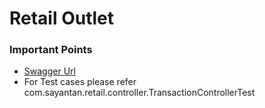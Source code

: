 # Retail Outlet

### Important Points

* [Swagger Url](http://localhost:8080/swagger-ui/index.html?configUrl=/v3/api-docs/swagger-config)
* For Test cases please refer com.sayantan.retail.controller.TransactionControllerTest


